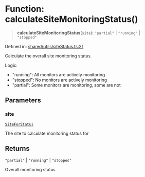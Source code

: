 # Function: calculateSiteMonitoringStatus()

> **calculateSiteMonitoringStatus**(`site`): `"partial"` \| `"running"` \| `"stopped"`

Defined in: [shared/utils/siteStatus.ts:21](https://github.com/Nick2bad4u/Uptime-Watcher/blob/3cce0c3b352c8390536ca3c7399ece50a05faf18/shared/utils/siteStatus.ts#L21)

Calculate the overall site monitoring status.

Logic:
- "running": All monitors are actively monitoring
- "stopped": No monitors are actively monitoring
- "partial": Some monitors are monitoring, some are not

## Parameters

### site

[`SiteForStatus`](../../../types/interfaces/SiteForStatus.md)

The site to calculate monitoring status for

## Returns

`"partial"` \| `"running"` \| `"stopped"`

Overall monitoring status
